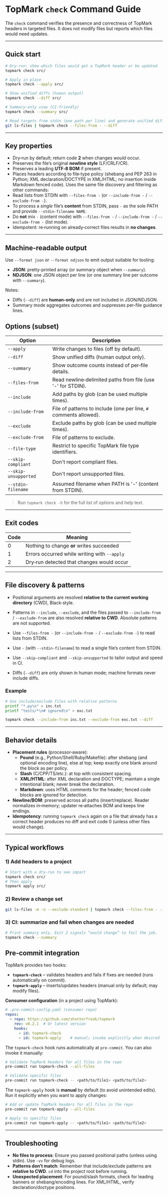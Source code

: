 <!--
topmark:header:start

  file         : check.md
  file_relpath : docs/usage/commands/check.md
  project      : TopMark
  license      : MIT
  copyright    : (c) 2025 Olivier Biot

topmark:header:end
-->

# TopMark `check` Command Guide

The `check` command verifies the presence and correctness of TopMark headers in targeted files. It
does not modify files but reports which files would need updates.

______________________________________________________________________

## Quick start

```bash
# Dry‑run: show which files would get a TopMark header or be updated
topmark check src/

# Apply in place
topmark check --apply src/

# Show unified diffs (human output)
topmark check --diff src/

# Summary‑only view (CI‑friendly)
topmark check --summary src/

# Read targets from stdin (one path per line) and generate unified diff output
git ls-files | topmark check --files-from - --diff
```

______________________________________________________________________

## Key properties

- Dry‑run by default; return code **2** when changes *would* occur.
- Preserves the file’s original **newline style** (LF/CRLF/CR).
- Preserves a leading **UTF‑8 BOM** if present.
- Places headers according to file‑type policy (shebang and PEP 263 in Python; XML
  declaration/DOCTYPE in XML/HTML; no insertion inside Markdown fenced code). Uses the same file
  discovery and filtering as other commands:
- Read lists from STDIN with `--files-from -` (or `--include-from -` / `--exclude-from -`).
- To process a *single* file’s **content** from STDIN, pass `-` as the sole PATH and provide
  `--stdin-filename NAME`.
- Do **not** mix `-` (content mode) with `--files-from -` / `--include-from -` / `--exclude-from -`
  (list mode).
- Idempotent: re‑running on already‑correct files results in **no changes**.

______________________________________________________________________

## Machine-readable output

Use `--format json` or `--format ndjson` to emit output suitable for tooling:

- **JSON**: pretty-printed array (or summary object when `--summary`).
- **NDJSON**: one JSON object per line (or one summary line per outcome with `--summary`).

Notes:

- Diffs (`--diff`) are **human-only** and are not included in JSON/NDJSON.
- Summary mode aggregates outcomes and suppresses per-file guidance lines.

## Options (subset)

| Option               | Description                                                       |
| -------------------- | ----------------------------------------------------------------- |
| `--apply`            | Write changes to files (off by default).                          |
| `--diff`             | Show unified diffs (human output only).                           |
| `--summary`          | Show outcome counts instead of per‑file details.                  |
| `--files-from`       | Read newline‑delimited paths from file (use '-' for STDIN).       |
| `--include`          | Add paths by glob (can be used multiple times).                   |
| `--include-from`     | File of patterns to include (one per line, `#` comments allowed). |
| `--exclude`          | Exclude paths by glob (can be used multiple times).               |
| `--exclude-from`     | File of patterns to exclude.                                      |
| `--file-type`        | Restrict to specific TopMark file type identifiers.               |
| `--skip-compliant`   | Don't report compliant files.                                     |
| `--skip-unsupported` | Don't report unsupported files.                                   |
| `--stdin-filename`   | Assumed filename when PATH is '-' (content from STDIN).           |

> Run `topmark check -h` for the full list of options and help text.

______________________________________________________________________

## Exit codes

| Code | Meaning                                      |
| ---- | -------------------------------------------- |
| 0    | Nothing to change **or** writes succeeded    |
| 1    | Errors occurred while writing with `--apply` |
| 2    | Dry‑run detected that changes would occur    |

______________________________________________________________________

## File discovery & patterns

- Positional arguments are resolved **relative to the current working directory** (CWD),
  Black‑style.

- Patterns in `--include`, `--exclude`, and the files passed to `--include-from` / `--exclude-from`
  are also resolved **relative to CWD**. Absolute patterns are not supported.

- Use `--files-from -` (or `--include-from -` / `--exclude-from -`) to read lists from STDIN.

- Use `-` (with `--stdin-filename`) to read a single file’s content from STDIN.

- Use `--skip-compliant` and `--skip-unsupported` to tailor output and speed in CI.

- Diffs (`--diff`) are only shown in human mode; machine formats never include diffs.

### Example

```bash
# Use include/exclude files with relative patterns
printf "*.py\n" > inc.txt
printf "tests/*\n# ignored\n" > exc.txt

topmark check --include-from inc.txt --exclude-from exc.txt --diff
```

______________________________________________________________________

## Behavior details

- **Placement rules** (processor‑aware):
  - **Pound** (e.g., Python/Shell/Ruby/Makefile): after shebang (and optional encoding line), else
    at top; keep exactly one blank around the block as per policy.
  - **Slash** (C/CPP/TS/etc.): at top with consistent spacing.
  - **XML/HTML**: after XML declaration and DOCTYPE; maintain a single intentional blank; never
    break the declaration.
  - **Markdown**: uses HTML comments for the header; fenced code blocks are ignored for detection.
- **Newline/BOM**: preserved across all paths (insert/replace). Reader normalizes in‑memory; updater
  re‑attaches BOM and keeps line endings.
- **Idempotency**: running `topmark check` again on a file that already has a correct header
  produces no diff and exit code 0 (unless other files would change).

______________________________________________________________________

## Typical workflows

### 1) Add headers to a project

```bash
# Start with a dry‑run to see impact
topmark check src/
# Then apply
topmark apply src/
```

### 2) Review a change set

```bash
git ls-files -m -o --exclude-standard | topmark check --files-from - --diff
```

### 3) CI: summarize and fail when changes are needed

```bash
# Print summary only. Exit 2 signals “would change” to fail the job.
topmark check --summary
```

## Pre‑commit integration

TopMark provides two hooks:

- **`topmark-check`** – validates headers and fails if fixes are needed (runs automatically on
  commit).
- **`topmark-apply`** – inserts/updates headers (manual only by default; may modify files).

**Consumer configuration** (in a project using TopMark):

```yaml
# .pre-commit-config.yaml (consumer repo)
repos:
  - repo: https://github.com/shutterfreak/topmark
    rev: v0.2.1  # Or latest version
    hooks:
      - id: topmark-check
      - id: topmark-apply    # manual; invoke explicitly when desired
```

The `topmark-check` hook runs automatically at `pre-commit`. You can also invoke it manually:

```bash
# Validate TopMark headers for all files in the repo
pre-commit run topmark-check --all-files

# Validate specific files
pre-commit run topmark-check -- <path/to/file1> <path/to/file2>
```

The `topmark-apply` hook is **manual** by default (to avoid unintended edits). Run it explicitly
when you want to apply changes:

```bash
# Add or update TopMark headers for all files in the repo
pre-commit run topmark-apply --all-files

# Apply to specific files
pre-commit run topmark-apply -- <path/to/file1> <path/to/file2>
```

______________________________________________________________________

## Troubleshooting

- **No files to process**: Ensure you passed positional paths (unless using stdin). Use `-vv` for
  debug logs.
- **Patterns don’t match**: Remember that include/exclude patterns are **relative to CWD**. `cd`
  into the project root before running.
- **Unexpected placement**: For pound/slash formats, check for leading banners or shebang/encoding
  lines. For XML/HTML, verify declaration/doctype positions.
